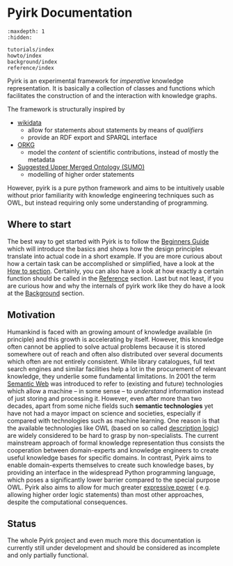 # Pyirk Documentation

```{toctree}
:maxdepth: 1
:hidden:

tutorials/index
howto/index
background/index
reference/index
```

Pyirk is an experimental framework for *imperative* knowledge representation. It is
basically a collection of classes and functions which facilitates the construction of
and the interaction with knowledge graphs.

The framework is structurally inspired by

- [wikidata](https://wikidata.org/)
    - allow for statements about statements by means of *qualifiers*
    - provide an RDF export and SPARQL interface
- [ORKG](https://orkg.org)
    - model the *content* of scientific contributions, instead of mostly the metadata
- [Suggested Upper Merged Ontology (SUMO)](https://www.ontologyportal.org/)
    - modelling of higher order statements

However, pyirk is a pure python framework and aims to be intuitively usable without
prior familiarity with knowledge engineering techniques such as OWL, but instead
requiring only some understanding of programming.


## Where to start

The best way to get started with Pyirk is to follow the [Beginners Guide](sec_intro) which will introduce the
basics and shows how the design principles translate into actual code in a short example.
If you are more curious about how a certain task can be accomplished or simplified, have a look at
the [How to section](sec_howto).
Certainly, you can also have a look at how exactly a certain function should be called in the [Reference](sec_reference)
section.
Last but not least, if you are curious how and why the internals of pyirk work like they do 
have a look at the [Background](sec_background) section.


## Motivation

Humankind is faced with an growing amount of knowledge available (in principle) and this
growth is accelerating by itself. However, this knowledge often cannot be applied to
solve actual problems because it is stored somewhere out of reach and often also
distributed over several documents which often are not entirely consistent.
While library catalogues, full text search engines and similar facilities help a lot in
the procurement of relevant knowledge, they underlie some fundamental limitations. In
2001 the term [Semantic Web](https://en.wikipedia.org/wiki/Semantic_Web) was introduced
to refer to (existing and future) technologies which allow a machine – in some sense –
to *understand* information instead of just storing and processing it. However, even
after more than two decades, apart from some niche fields such **semantic technologies**
yet have not had a mayor impact on science and societies, especially if compared with
technologies such as machine learning.
One reason is that the available technologies like OWL (based on so
called [description logic](https://en.wikipedia.org/wiki/description_logic)) are widely
considered to be hard to grasp by non-specialists. The current mainstream approach of
formal knowledge representation thus consists the cooperation between domain-experts and
knowledge engineers to create useful knowledge bases for specific domains.
In contrast, Pyirk aims to enable domain-experts themselves to create such knowledge
bases, by providing an interface in the widespread Python programming language, which
poses a significantly lower barrier compared to the special purpose OWL.
Pyirk also aims to allow for much
greater [expressive power](https://en.wikipedia.org/wiki/Expressive_power_(computer_science)) (
e.g. allowing higher order logic statements) than most other approaches, despite the
computational consequences.


## Status

The whole Pyirk project and even much more this documentation is currently still under
development and should be considered as incomplete and only partially functional.

